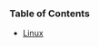 ### Table of Contents
* [Linux](https://github.com/vipertooth/Notes/blob/master/Linux/Table%20of%20Content.md)
